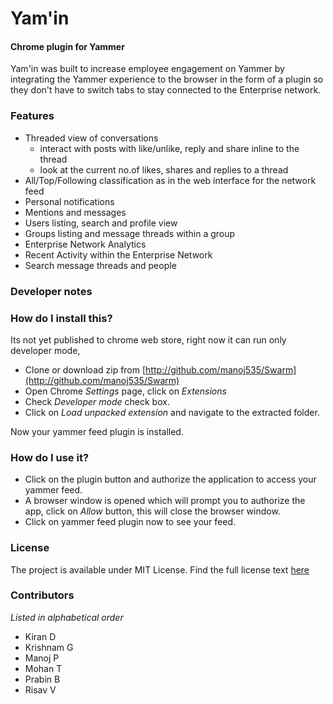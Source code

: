 # Yam'in
#### Chrome plugin for Yammer

Yam'in was built to increase employee engagement on Yammer by integrating the Yammer experience to the browser in the form of a plugin so they don't have to switch tabs to stay connected to the Enterprise network.

### Features
- Threaded view of conversations
	+ interact with posts with like/unlike, reply and share inline to the thread
	+ look at the current no.of likes, shares and replies to a thread
- All/Top/Following classification as in the web interface for the network feed
- Personal notifications
- Mentions and messages
- Users listing, search and profile view
- Groups listing and message threads within a group
- Enterprise Network Analytics
- Recent Activity within the Enterprise Network
- Search message threads and people 

### Developer notes

### How do I install this?

Its not yet published to chrome web store, right now it can run only developer mode,

+ Clone or download zip from [http://github.com/manoj535/Swarm](http://github.com/manoj535/Swarm)
+ Open Chrome *Settings* page, click on *Extensions*
+ Check *Developer mode* check box.
+ Click on *Load unpacked extension* and navigate to the extracted folder.

Now your yammer feed plugin is installed.

### How do I use it?

+ Click on the plugin button and authorize the application to access your yammer feed.
+ A browser window is opened which will prompt you to authorize the app, click on *Allow* button, this will close the browser window.
+ Click on yammer feed plugin now to see your feed.

### License
The project is available under MIT License. Find the full license text [here](./LICENSE.md)

### Contributors 
*Listed in alphabetical order*

- Kiran D
- Krishnam G 
- Manoj P
- Mohan T
- Prabin B
- Risav V
